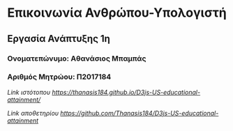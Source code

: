 # Επικοινωνία Ανθρώπου-Υπολογιστή
## Εργασία Ανάπτυξης 1η
### Ονοματεπώνυμο: Αθανάσιος Μπαμπάς
### Αριθμός Μητρώου: Π2017184
 
*Link ιστότοπου https://thanasis184.github.io/D3js-US-educational-attainment/*
 
*Link αποθετηρίου https://github.com/Thanasis184/D3js-US-educational-attainment*
